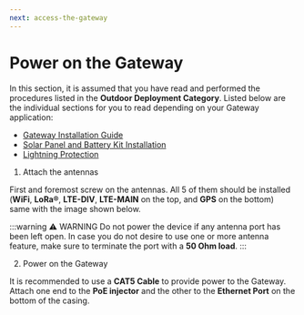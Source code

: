 ```yaml
---
next: access-the-gateway
---
```


# Power on the Gateway

In this section, it is assumed that you have read and performed the procedures listed in the **Outdoor Deployment Category**. Listed below are the individual sections for you to read depending on your Gateway application:

* [Gateway Installation Guide](/wisgate/rak7249/quickstart/gateway-installation-guide.html)
* [Solar Panel and Battery Kit Installation](/wisgate/rak7249/quickstart/solar-panel-and-battery-kit-installation.html)
* [Lightning Protection](/wisgate/rak7249/quickstart/lightning-protection.html)

1. Attach the antennas

First and foremost screw on the antennas. All 5 of them should be installed (**WiFi**, **LoRa®**, **LTE-DIV**, **LTE-MAIN** on the top, and **GPS** on the bottom) same with the image shown below.

<rk-img
  src="/assets/images/wisgate/rak7249/quickstart/2.quickstart/antennas_installed.png"
  width="50%"
  figure-number="1"
  caption="RAK7249 Macro Outdoor Gateway with the Antennas installed"
/>

:::warning ⚠️ WARNING
Do not power the device if any antenna port has been left open. In case you do not desire to use one or more antenna feature, make sure to terminate the port with a **50 Ohm load**.
:::

2. Power on the Gateway

It is recommended to use a **CAT5 Cable** to provide power to the Gateway. Attach one end to the **PoE injector** and the other to the **Ethernet Port** on the bottom of the casing.

<rk-img
  src="/assets/images/wisgate/rak7249/quickstart/2.quickstart/probrf78ullrkleikvg2.jpg"
  width="100%"
  figure-number="2"
  caption="Powering the Gateway using PoE"
/>


